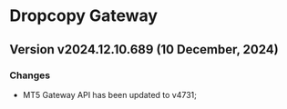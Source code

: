 # Dropcopy Gateway

## Version v2024.12.10.689 (10 December, 2024)
### Changes
* MT5 Gateway API has been updated to v4731;
